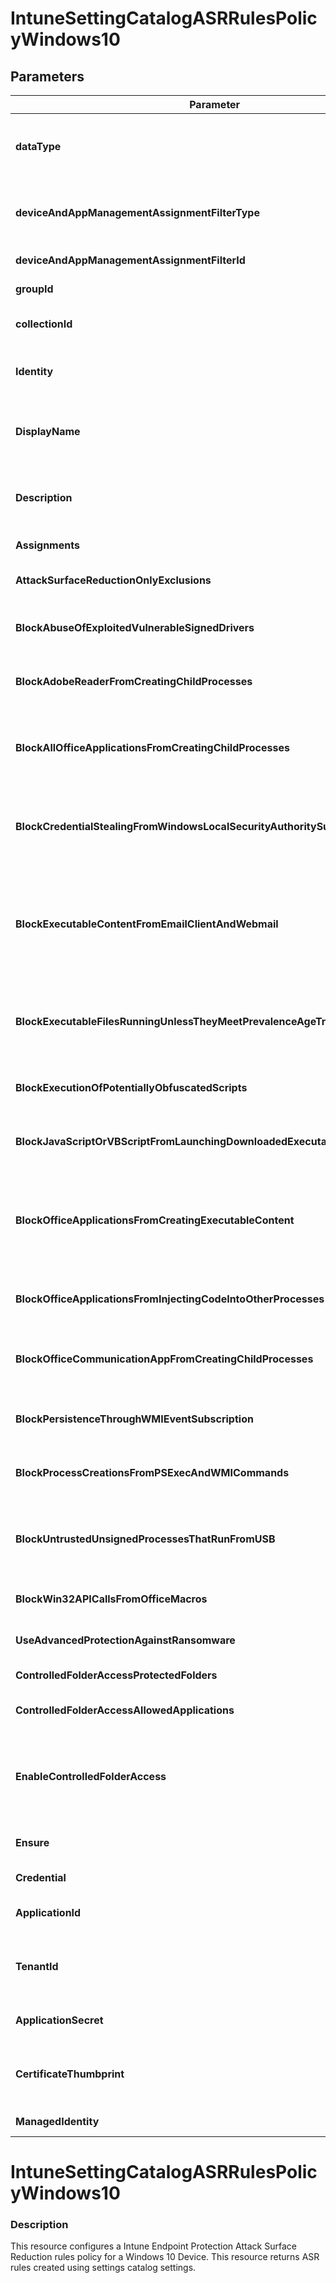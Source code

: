 ﻿# IntuneSettingCatalogASRRulesPolicyWindows10

## Parameters

| Parameter | Attribute | DataType | Description | Allowed Values |
| --- | --- | --- | --- | --- |
| **dataType** | Write | String | The type of the target assignment. |#microsoft.graph.groupAssignmentTarget, #microsoft.graph.allLicensedUsersAssignmentTarget, #microsoft.graph.allDevicesAssignmentTarget, #microsoft.graph.exclusionGroupAssignmentTarget, #microsoft.graph.configurationManagerCollectionAssignmentTarget|
| **deviceAndAppManagementAssignmentFilterType** | Write | String | The type of filter of the target assignment i.e. Exclude or Include. Possible values are:none, include, exclude. |none, include, exclude|
| **deviceAndAppManagementAssignmentFilterId** | Write | String | The Id of the filter for the target assignment. ||
| **groupId** | Write | String | The group Id that is the target of the assignment. ||
| **collectionId** | Write | String | The collection Id that is the target of the assignment.(ConfigMgr) ||
| **Identity** | Key | String | Identity of the endpoint protection attack surface protection rules policy for Windows 10. ||
| **DisplayName** | Write | String | Display name of the endpoint protection attack surface protection rules policy for Windows 10. ||
| **Description** | Write | String | Description of the endpoint protection attack surface protection rules policy for Windows 10. ||
| **Assignments** | Write | InstanceArray[] | Assignments of the endpoint protection. ||
| **AttackSurfaceReductionOnlyExclusions** | Write | StringArray[] | Exclude files and paths from attack surface reduction rules ||
| **BlockAbuseOfExploitedVulnerableSignedDrivers** | Write | String | This rule prevents an application from writing a vulnerable signed driver to disk. |off, block, audit, warn|
| **BlockAdobeReaderFromCreatingChildProcesses** | Write | String | This rule prevents attacks by blocking Adobe Reader from creating processes. |off, block, audit, warn|
| **BlockAllOfficeApplicationsFromCreatingChildProcesses** | Write | String | This rule blocks Office apps from creating child processes. Office apps include Word, Excel, PowerPoint, OneNote, and Access. |off, block, audit, warn|
| **BlockCredentialStealingFromWindowsLocalSecurityAuthoritySubsystem** | Write | String | This rule helps prevent credential stealing by locking down Local Security Authority Subsystem Service (LSASS). |off, block, audit, warn|
| **BlockExecutableContentFromEmailClientAndWebmail** | Write | String | This rule blocks the following file types from launching from email opened within the Microsoft Outlook application, or Outlook.com and other popular webmail providers. |off, block, audit, warn|
| **BlockExecutableFilesRunningUnlessTheyMeetPrevalenceAgeTrustedListCriterion** | Write | String | This rule blocks executable files that don't meet a prevalence, age, or trusted list criteria, such as .exe, .dll, or .scr, from launching. |off, block, audit, warn|
| **BlockExecutionOfPotentiallyObfuscatedScripts** | Write | String | This rule detects suspicious properties within an obfuscated script. |off, block, audit, warn|
| **BlockJavaScriptOrVBScriptFromLaunchingDownloadedExecutableContent** | Write | String | This rule prevents scripts from launching potentially malicious downloaded content. |off, block, audit, warn|
| **BlockOfficeApplicationsFromCreatingExecutableContent** | Write | String | This rule prevents Office apps, including Word, Excel, and PowerPoint, from creating potentially malicious executable content, by blocking malicious code from being written to disk. |off, block, audit, warn|
| **BlockOfficeApplicationsFromInjectingCodeIntoOtherProcesses** | Write | String | This rule blocks code injection attempts from Office apps into other processes. |off, block, audit, warn|
| **BlockOfficeCommunicationAppFromCreatingChildProcesses** | Write | String | This rule prevents Outlook from creating child processes, while still allowing legitimate Outlook functions. |off, block, audit, warn|
| **BlockPersistenceThroughWMIEventSubscription** | Write | String | This rule prevents malware from abusing WMI to attain persistence on a device. |off, block, audit, warn|
| **BlockProcessCreationsFromPSExecAndWMICommands** | Write | String | This rule blocks processes created through PsExec and WMI from running. |off, block, audit, warn|
| **BlockUntrustedUnsignedProcessesThatRunFromUSB** | Write | String | With this rule, admins can prevent unsigned or untrusted executable files from running from USB removable drives, including SD cards. |off, block, audit, warn|
| **BlockWin32APICallsFromOfficeMacros** | Write | String | This rule prevents VBA macros from calling Win32 APIs. |off, block, audit, warn|
| **UseAdvancedProtectionAgainstRansomware** | Write | String | This rule provides an extra layer of protection against ransomware. |off, block, audit, warn|
| **ControlledFolderAccessProtectedFolders** | Write | StringArray[] | List of additional folders that need to be protected ||
| **ControlledFolderAccessAllowedApplications** | Write | StringArray[] | List of apps that have access to protected folders. ||
| **EnableControlledFolderAccess** | Write | String | This rule enable Controlled folder access which protects your data by checking apps against a list of known, trusted apps.values 0:disable, 1:enable, 2:audit |0, 1, 2|
| **Ensure** | Write | String | Present ensures the policy exists, absent ensures it is removed |Present, Absent|
| **Credential** | Write | PSCredential | Credentials of the Intune Admin ||
| **ApplicationId** | Write | String | Id of the Azure Active Directory application to authenticate with. ||
| **TenantId** | Write | String | Name of the Azure Active Directory tenant used for authentication. Format contoso.onmicrosoft.com ||
| **ApplicationSecret** | Write | PSCredential | Secret of the Azure Active Directory tenant used for authentication. ||
| **CertificateThumbprint** | Write | String | Thumbprint of the Azure Active Directory application's authentication certificate to use for authentication. ||
| **ManagedIdentity** | Write | Boolean | Managed ID being used for authentication. ||


# IntuneSettingCatalogASRRulesPolicyWindows10

### Description

This resource configures a Intune Endpoint Protection Attack Surface Reduction rules policy for a Windows 10 Device.
This resource returns ASR rules created using settings catalog settings.



